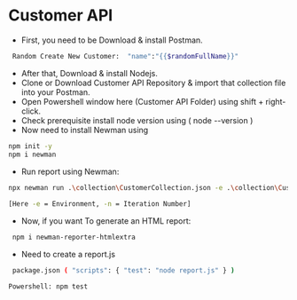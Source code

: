 # Customer API

- First, you need to be Download & install Postman.

```sh
 Random Create New Customer:  "name":"{{$randomFullName}}"
```

- After that, Download & install Nodejs.
- Clone or Download Customer API Repository & import that collection file into your Postman.
- Open Powershell window here (Customer API Folder) using shift + right-click. 
- Check prerequisite install node version using ( node --version )
- Now need to install Newman using 

```sh
npm init -y
npm i newman
```

- Run report using Newman: 

```sh
npx newman run .\collection\CustomerCollection.json -e .\collection\CustomerEnv.json -n 1
  
[Here -e = Environment, -n = Iteration Number]
```

- Now, if you want To generate an HTML report: 

```sh
 npm i newman-reporter-htmlextra 
```
- Need to create a report.js

```sh
 package.json ( "scripts": { "test": "node report.js" } )
 ```
 
 ```sh
 Powershell: npm test
 ```
